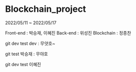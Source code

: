 # Blockchain_project

2022/05/11 ~ 2022/05/17

Front-end : 박승재, 이혜진
Back-end : 위성진
Blockchain : 정종찬

git dev test
dev : 무얏호~

git test
박승재 : 무야호

git dev test 이혜진